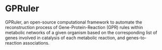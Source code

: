 # GPRuler
GPRuler, an open-source computational framework to automate the reconstruction process of Gene-Protein-Reaction (GPR) rules within metabolic networks of a given organism based on the corresponding list of genes involved in catalysis of each metabolic reaction, and genes-to-reaction associations.
